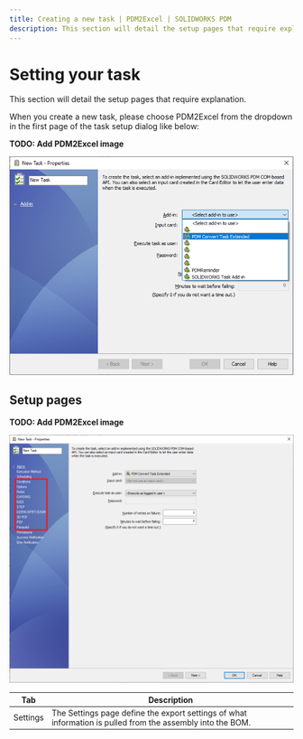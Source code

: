 ```yaml
---
title: Creating a new task | PDM2Excel | SOLIDWORKS PDM
description: This section will detail the setup pages that require explanation.
---
```

# Setting your task

This section will detail the setup pages that require explanation.

When you create a new task, please choose PDM2Excel from the dropdown in the first page of the task setup dialog like below:

**TODO: Add PDM2Excel image**

<p align="center">
  <img src="../images/newtask.png" alt="New Task" width="800">
</p>

## Setup pages

**TODO: Add PDM2Excel image**

<p align="center">
  <img src="../images/tabs.png" alt="New Task" width="800">
</p>

|Tab|Description|
|---|---|
|Settings|The Settings page define the export settings of what information is pulled from the assembly into the BOM.|